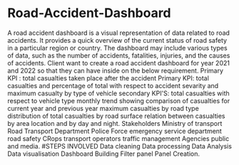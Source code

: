 # Road-Accident-Dashboard
A road accident dashboard is a visual representation of data related to road accidents. It provides a quick overview of the current status of road safety in a particular region or country. The dashboard may include various types of data, such as the number of accidents, fatalities, injuries, and the causes of accidents.
Client want to create a road accident dashboard for year 2021 and 2022 so that they can have inside on the below requirement.
Primary KPI : total casualties taken place after the accident
Primary KPI: total casualties and percentage of total with respect to accident sevarity and maximum casualty by type of vehicle 
secondary KPI'S: total casualties with respect to vehicle type monthly trend showing comparison of casualties for current year and previous year maximum casualties by road type distribution of total casualties by road surface relation between casualties by area location and by day and night.
Stakeholders Ministry of transport
Road Transport Department 
Police Force emergency 
service department 
road safety CRops
transport operators 
traffic management Agencies
public and media.
#STEPS INVOLVED
Data cleaning 
Data processing
Data Analysis
Data visualisation
Dashboard Building
Filter panel 
Panel Creation.
